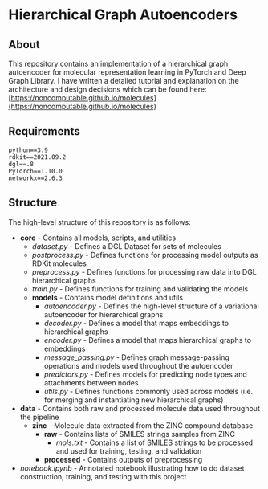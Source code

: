 
# Hierarchical Graph Autoencoders

## About

This repository contains an implementation of a hierarchical graph autoencoder for molecular representation learning in PyTorch and Deep Graph Library. I have written a detailed tutorial and explanation on the architecture and design decisions which can be found here: [https://noncomputable.github.io/molecules](https://noncomputable.github.io/molecules)

## Requirements

```
python==3.9
rdkit==2021.09.2
dgl==.8
PyTorch==1.10.0
networkx==2.6.3
```

## Structure
The high-level structure of this repository is as follows:
* **core** - Contains all models, scripts, and utilities
	* *dataset.py* - Defines a DGL Dataset for sets of molecules 
	* *postprocess.py* - Defines functions for processing model outputs as RDKit molecules
	* *preprocess.py* - Defines functions for processing raw data into DGL hierarchical graphs
	* *train.py* - Defines functions for training and validating the models
	* **models** - Contains model definitions and utils
		* *autoencoder.py* - Defines the high-level structure of a variational autoencoder for hierarchical graphs
		* *decoder.py* - Defines a model that maps embeddings to hierarchical graphs
		* *encoder.py* - Defines a model that maps hierarchical graphs to embeddings
		* *message_passing.py* - Defines graph message-passing operations and models used throughout the autoencoder
		* *predictors.py* - Defines models for predicting node types and attachments between nodes
		* *utils.py* - Defines functions commonly used across models (i.e. for merging and instantiating new hierarchical graphs)
* **data** - Contains both raw and processed molecule data used throughout the pipeline
	* **zinc** - Molecule data extracted from the ZINC compound database
		* **raw** - Contains lists of SMILES strings samples from ZINC
			* *mols.txt* - Contains a list of SMILES strings to be processed and used for training, testing, and validation
		* **processed** - Contains outputs of preprocessing
* *notebook.ipynb* - Annotated notebook illustrating how to do dataset construction, training, and testing with this project
